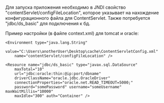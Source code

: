 Для запуска приложения необходимо в JNDI свойство "contentServlet/configFileLocation", которое указывает на нахождение конфигурационного файла для ContentServlet.
Также потребуется "jdbc/ds_basic" для подключения к бд.

Пример настройки (в файле context.xml) для tomcat и oracle:

	<Environment type="java.lang.String"
		value="C:\Users\anotherUser\Desktop\cache\ContentServletConfig.xml"
		name="contentServlet/configFileLocation" />

	<Resource name="jdbc/ds_basic" type="javax.sql.DataSource"
		maxTotal="10"
		url="jdbc:oracle:thin:@ip:port/dbname"
		driverClassName="oracle.jdbc.OracleDriver"
		connectionProperties="oracle.net.READ_TIMEOUT=5000;"
		password="somePassword" username="someUsername" maxWaitMillis="10000"
		maxIdle="300" auth="Container" />
